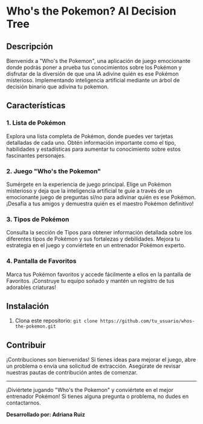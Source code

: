 # Who's the Pokemon? AI Decision Tree

## Descripción

Bienvenidx a "Who's the Pokemon", una aplicación de juego emocionante donde podrás poner a prueba tus conocimientos sobre los Pokémon y disfrutar de la diversión de que una IA adivine quién es ese Pokémon misterioso. Implementando inteligencia artificial mediante un árbol de decisión binario que adivina tu pokemon.

## Características

### 1. Lista de Pokémon

Explora una lista completa de Pokémon, donde puedes ver tarjetas detalladas de cada uno. Obtén información importante como el tipo, habilidades y estadísticas para aumentar tu conocimiento sobre estos fascinantes personajes.

### 2. Juego "Who's the Pokemon"

Sumérgete en la experiencia de juego principal. Elige un Pokémon misterioso y deja que la inteligencia artificial te guíe a través de un emocionante juego de preguntas sí/no para adivinar quién es ese Pokémon. ¡Desafía a tus amigos y demuestra quién es el maestro Pokémon definitivo!

### 3. Tipos de Pokémon

Consulta la sección de Tipos para obtener información detallada sobre los diferentes tipos de Pokémon y sus fortalezas y debilidades. Mejora tu estrategia en el juego y conviértete en un entrenador Pokémon experto.

### 4. Pantalla de Favoritos

Marca tus Pokémon favoritos y accede fácilmente a ellos en la pantalla de Favoritos. ¡Construye tu equipo soñado y mantén un registro de tus adorables criaturas!

## Instalación

1. Clona este repositorio: `git clone https://github.com/tu_usuario/whos-the-pokemon.git`


## Contribuir

¡Contribuciones son bienvenidas! Si tienes ideas para mejorar el juego, abre un problema o envía una solicitud de extracción. Asegúrate de revisar nuestras pautas de contribución antes de comenzar.



---

¡Diviértete jugando "Who's the Pokemon" y conviértete en el mejor entrenador Pokémon! Si tienes alguna pregunta o problema, no dudes en contactarnos.

**Desarrollado por: Adriana Ruiz**

